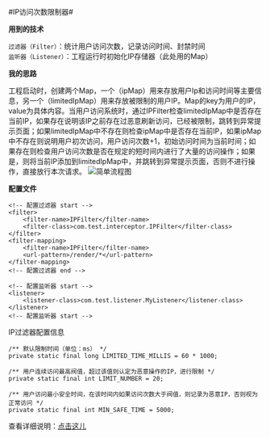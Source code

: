 #IP访问次数限制器#

**用到的技术** 

`过滤器（Filter）`：统计用户访问次数，记录访问时间、封禁时间  
`监听器（Listener）`：工程运行时初始化IP存储器（此处用的Map）

**我的思路**

工程启动时，创建两个Map，一个（ipMap）用来存放用户Ip和访问时间等主要信息，另一个（limitedIpMap）用来存放被限制的用户IP。Map的key为用户的IP，value为具体内容。当用户访问系统时，通过IPFilter检查limitedIpMap中是否存在当前IP，如果存在说明该IP之前存在过恶意刷新访问，已经被限制，跳转到异常提示页面；如果limitedIpMap中不存在则检查ipMap中是否存在当前IP，如果ipMap中不存在则说明用户初次访问，用户访问次数+1，初始访问时间为当前时间；如果存在则检查用户访问次数是否在规定的短时间内进行了大量的访问操作；如果是，则将当前IP添加到limitedIpMap中，并跳转到异常提示页面，否则不进行操作，直接放行本次请求。
![简单流程图](http://7xp3a1.com1.z0.glb.clouddn.com/20160803155435148.png)

**配置文件**

    <!-- 配置过滤器 start -->
    <filter>
    	<filter-name>IPFilter</filter-name>
    	<filter-class>com.test.interceptor.IPFilter</filter-class>
    </filter>
    <filter-mapping>
    	<filter-name>IPFilter</filter-name>
    	<url-pattern>/render/*</url-pattern>
    </filter-mapping>
    <!-- 配置过滤器 end -->
    	
    <!-- 配置监听器 start -->
    <listener>
    	<listener-class>com.test.listener.MyListener</listener-class>
    </listener>
    <!-- 配置监听器 start -->

IP过滤器配置信息

    /** 默认限制时间（单位：ms） */
    private static final long LIMITED_TIME_MILLIS = 60 * 1000;
    
    /** 用户连续访问最高阀值，超过该值则认定为恶意操作的IP，进行限制 */
    private static final int LIMIT_NUMBER = 20;
    
    /** 用户访问最小安全时间，在该时间内如果访问次数大于阀值，则记录为恶意IP，否则视为正常访问 */
    private static final int MIN_SAFE_TIME = 5000;


查看详细说明：[点击这儿](http://www.yadong0415.cn/render/article/5ff8046c5eb149a394c5f8a9a9906d3f)
